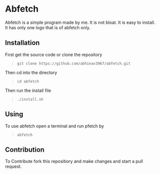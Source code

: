 # Abfetch
Abfetch is a simple program made by me. It is not bloat. It is easy to install. It has only one logo that is of abfetch only.

## Installation

First get the source code or clone the repository
> ```git clone https://github.com/abhinav3967/abfetch.git```

Then cd into the directory
> ```cd abfetch```

Then run the install file
> ```./install.sh```

## Using
To use abfetch open a terminal and run pfetch by
> ```abfetch```

## Contribution
To Contribute fork this repositiory and make changes and start a pull request.